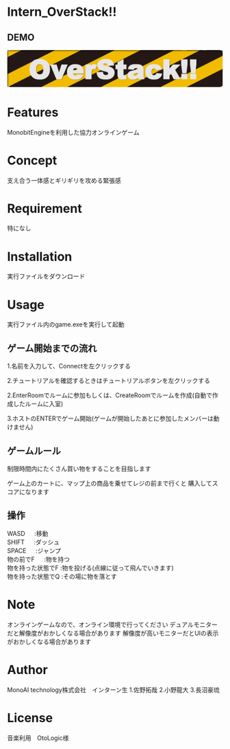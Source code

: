 
# Intern_OverStack!!

## DEMO
![](https://github.com/sanotakuya/intern/blob/master/Assets/texture/Screenshot%20-%202021-10-27%2010.25.46.png)

# Features

MonobitEngineを利用した協力オンラインゲーム

# Concept

支え合う一体感とギリギリを攻める緊張感

# Requirement

特になし

# Installation

実行ファイルをダウンロード

# Usage

実行ファイル内のgame.exeを実行して起動

## ゲーム開始までの流れ

1.名前を入力して、Connectを左クリックする

2.チュートリアルを確認するときはチュートリアルボタンを左クリックする

2.EnterRoomでルームに参加もしくは、CreateRoomでルームを作成(自動で作成したルームに入室)

3.ホストのENTERでゲーム開始(ゲームが開始したあとに参加したメンバーは動けません)

## ゲームルール

制限時間内にたくさん買い物をすることを目指します

ゲーム上のカートに、マップ上の商品を乗せてレジの前まで行くと
購入してスコアになります

## 操作

WASD			　 :移動  
SHIFT			　 :ダッシュ  
SPACE			　 :ジャンプ  
物の前でF		　  :物を持つ  
物を持った状態でF	:物を投げる(点線に従って飛んでいきます)  
物を持った状態でQ   :その場に物を落とす  

# Note

オンラインゲームなので、オンライン環境で行ってください
デュアルモニターだと解像度がおかしくなる場合があります
解像度が高いモニターだとUIの表示がおかしくなる場合があります

# Author

MonoAI technology株式会社　インターン生
1.佐野拓哉 
2.小野龍大
3.長沼豪琉

# License
音楽利用　OtoLogic様


